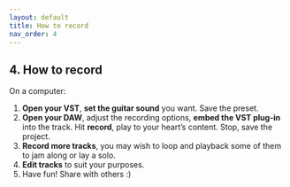 ```yaml
---
layout: default
title: How to record
nav_order: 4
---
```


## **4. How to record**

On a computer:

1. **Open your VST**, **set the guitar sound** you want. Save the preset.
2. **Open your DAW**, adjust the recording options, **embed the VST plug-in** into the track. Hit **record**, play to your heart’s content. Stop, save the project.
3. **Record more tracks**, you may wish to loop and playback some of them to jam along or lay a solo. 
4. **Edit tracks** to suit your purposes. 
5. Have fun! Share with others :)
